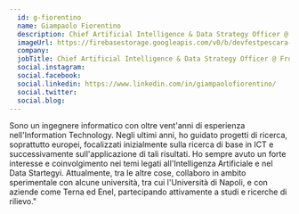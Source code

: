 ```yaml
---
  id: g-fiorentino
  name: Giampaolo Fiorentino
  description: Chief Artificial Intelligence & Data Strategy Officer @ Frontiere
  imageUrl: https://firebasestorage.googleapis.com/v0/b/devfestpescara-2023.appspot.com/o/speakers%2Fg-fiorentino.png?alt=media&token=e1437de8-65d3-48ca-923b-4a0b8fb9594e
  company: 
  jobTitle: Chief Artificial Intelligence & Data Strategy Officer @ Frontiere
  social.instagram: 
  social.facebook: 
  social.linkedin: https://www.linkedin.com/in/giampaolofiorentino/
  social.twitter: 
  social.blog: 
---
```


Sono un ingegnere informatico con oltre vent'anni di esperienza nell'Information Technology.
Negli ultimi anni, ho guidato progetti di ricerca, soprattutto europei, focalizzati inizialmente sulla ricerca di base in ICT e successivamente sull'applicazione di tali risultati. Ho sempre avuto un forte interesse e coinvolgimento nei temi legati all'Intelligenza Artificiale e nel Data Startegyi. Attualmente, tra le altre cose, collaboro in ambito sperimentale con alcune università, tra cui l'Università di Napoli, e con aziende come Terna ed Enel, partecipando attivamente a studi e ricerche di rilievo."
